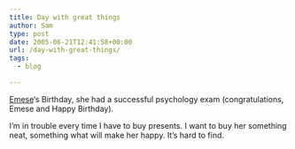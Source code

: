 ```yaml
---
title: Day with great things
author: Sam
type: post
date: 2005-06-21T12:41:58+00:00
url: /day-with-great-things/
tags:
  - blog

---
```

[Emese][1]&#8216;s Birthday, she had a successful psychology exam (congratulations, Emese and Happy Birthday).
  
I&#8217;m in trouble every time I have to buy presents. I want to buy her something neat, something what will make her happy. It&#8217;s hard to find.


 [1]: http://goliat.eik.bme.hu/~emese/